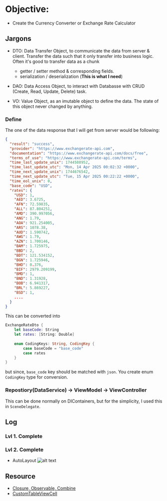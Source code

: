 # Objective: 

* Create the Currency Converter or Exchange Rate Calculator

## Jargons
* DTO: Data Transfer Object, to communicate the data from server & client. Transfer the data such that it only transfer into business logic. Often it's good to transfer data as a chunk
    - getter / setter method & corresponding fields.
    - serialization / deserialization (**This is what I need**)

* DAO: Data Access Object, to interact with Databasse with CRUD (Create, Read, Update, Delete) task.

* VO: Value Object, as an imutable object to define the data. The state of this object never changed by anything.

### Define 
The one of the data response that I will get from server would be following:

```json
{
  "result": "success",
  "provider": "https://www.exchangerate-api.com",
  "documentation": "https://www.exchangerate-api.com/docs/free",
  "terms_of_use": "https://www.exchangerate-api.com/terms",
  "time_last_update_unix": 1744588952,
  "time_last_update_utc": "Mon, 14 Apr 2025 00:02:32 +0000",
  "time_next_update_unix": 1744676542,
  "time_next_update_utc": "Tue, 15 Apr 2025 00:22:22 +0000",
  "time_eol_unix": 0,
  "base_code": "USD",
  "rates": {
    "USD": 1,
    "AED": 3.6725,
    "AFN": 72.59835,
    "ALL": 87.804251,
    "AMD": 390.997056,
    "ANG": 1.79,
    "AOA": 921.254005,
    "ARS": 1078.38,
    "AUD": 1.590742,
    "AWG": 1.79,
    "AZN": 1.700146,
    "BAM": 1.725975,
    "BBD": 2,
    "BDT": 121.534152,
    "BGN": 1.725946,
    "BHD": 0.376,
    "BIF": 2979.209199,
    "BMD": 1,
    "BND": 1.31928,
    "BOB": 6.941317,
    "BRL": 5.869227,
    "BSD": 1,
    ....
  }
}
```

This can be converted into

```swift
ExchangeRateDto {
    let baseCode: String
    let rates: [String: Double]
    
    enum CodingKeys: String, CodingKey {
        case baseCode = "base_code"
        case rates
    }
}
```

but since, `base_code` key should be matched with `json`. You create enum `CodingKey` type for conversion.

### Repostiory(DataService) -> ViewModel -> ViewController
This can be done normally on DIContainers, but for the simplicity, I used this in `SceneDelegate`.

## Log
### Lvl 1. Complete

### Lvl 2. Complete
* AutoLayout
![alt text](<Resource/Screen Recording 2025-04-17 at 1.16.52 AM.gif>)


## Resource
* [Closure, Observable, Combine](https://ios-daniel-yang.tistory.com/entry/iOSSwift-Data-Binding%EC%97%90-%EB%8C%80%ED%95%98%EC%97%AC-%EC%95%8C%EC%95%84%EB%B3%B4%EC%9E%90-Closure-Observable-Combine-MVVM)
* [CustomTableViewCell](https://ios-development.tistory.com/1753)

